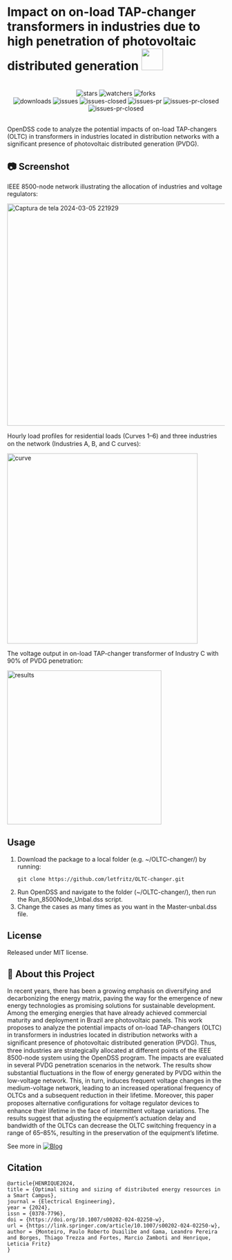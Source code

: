 # Impact on on-load TAP-changer transformers in industries due to high penetration of photovoltaic distributed generation <img src="https://github.com/letfritz/DER-SmartCampus/assets/161434060/4696e7f4-d998-4032-8fb5-ad344b01b02e" style="max-width: 50%; height: 50px;">

<div align="center"><br/>
  <div style="display: inline-block;">
    <img align="center" alt="stars" src="https://img.shields.io/github/stars/letfritz/OLTC-changer.svg">
    <img align="center" alt="watchers" src="https://img.shields.io/github/watchers/letfritz/OLTC-changer.svg">
    <img align="center" alt="forks" src="https://img.shields.io/github/forks/letfritz/OLTC-changer.svg">
  </div>
  <div style="display: inline-block;">
    <img align="center" alt="downloads" src="https://img.shields.io/github/downloads/letfritz/OLTC-changer/total.svg">
    <img align="center" alt="issues" src="https://img.shields.io/github/issues/letfritz/OLTC-changer/total.svg">
    <img align="center" alt="issues-closed" src="https://img.shields.io/github/issues-closed/letfritz/OLTC-changer/total.svg">
    <img align="center" alt="issues-pr" src="https://img.shields.io/github/issues-pr/letfritz/OLTC-changer/total.svg">
    <img align="center" alt="issues-pr-closed" src="https://img.shields.io/github/issues-pr-closed/letfritz/OLTC-changer/total.svg">
    <img align="center" alt="issues-pr-closed" src="https://img.shields.io/github/license/letfritz/OLTC-changer.svg">
  </div>
</div><br/>

OpenDSS code to analyze the potential impacts of on-load TAP-changers (OLTC) in transformers in industries located in distribution networks  with a significant presence of photovoltaic distributed generation (PVDG).

## 📷 Screenshot
IEEE  8500-node network illustrating the allocation of industries and voltage regulators:

<img width="515" alt="Captura de tela 2024-03-05 221929" src="https://github.com/letfritz/OLTC-changer/assets/161434060/199ee01f-ac89-420d-a650-6baba8bbca83">

Hourly load proﬁles for residential loads (Curves 1–6) and three industries on the network (Industries A, B, and C curves):

<img width="441" alt="curve" src="https://github.com/letfritz/OLTC-changer/assets/161434060/4caf5d87-7c6b-4f16-8915-813510d5d2d2">

The voltage output in on-load TAP-changer transformer of Industry C with 90% of PVDG penetration:

<img width="357" alt="results" src="https://github.com/letfritz/OLTC-changer/assets/161434060/60662e34-1d49-40b3-96b8-a56dbe2765da">

## Usage
1. Download the package to a local folder (e.g. ~/OLTC-changer/) by running:
   ```
   git clone https://github.com/letfritz/OLTC-changer.git
   ```
2. Run OpenDSS and navigate to the folder (~/OLTC-changer/), then run the Run_8500Node_Unbal.dss script.
3. Change the cases as many times as you want in the Master-unbal.dss file.

## License
Released under MIT license.

## 📝 About this Project
In recent years, there has been a growing emphasis on diversifying and decarbonizing the energy matrix, paving the way for the emergence of new energy technologies as promising solutions for sustainable development. Among the emerging energies 
that have already achieved commercial maturity and deployment in Brazil are photovoltaic panels. This work proposes to analyze the potential impacts of on-load TAP-changers (OLTC) in transformers in industries located in distribution networks 
with a signiﬁcant presence of photovoltaic distributed generation (PVDG). Thus, three industries are strategically allocated at different points of the IEEE 8500-node system using the OpenDSS program. The impacts are evaluated in several PVDG 
penetration scenarios in the network. The results show substantial ﬂuctuations in the ﬂow of energy generated by PVDG within the low-voltage network. This, in turn, induces frequent voltage changes in the medium-voltage network, leading to 
an increased operational frequency of OLTCs and a subsequent reduction in their lifetime. Moreover, this paper proposes alternative conﬁgurations for voltage regulator devices to enhance their lifetime in the face of intermittent voltage variations. 
The results suggest that adjusting the equipment’s actuation delay and bandwidth of the OLTCs can decrease the OLTC switching frequency in a range of 65–85%, resulting in the preservation of the equipment’s lifetime.

See more in [![Blog](https://img.shields.io/website?label=myOLTC-changer-paper.com&url=https://link.springer.com/article/10.1007/s00202-024-02250-w)](https://link.springer.com/article/10.1007/s00202-024-02250-w)

## Citation
```
@article{HENRIQUE2024,
title = {Optimal siting and sizing of distributed energy resources in a Smart Campus},
journal = {Electrical Engineering},
year = {2024},
issn = {0378-7796},
doi = {https://doi.org/10.1007/s00202-024-02250-w},
url = {https://link.springer.com/article/10.1007/s00202-024-02250-w},
author = {Monteiro, Paulo Roberto Duailibe and Gama, Leandro Pereira and Borges, Thiago Trezza and Fortes, Marcio Zamboti and Henrique, Leticia Fritz}
}
```
